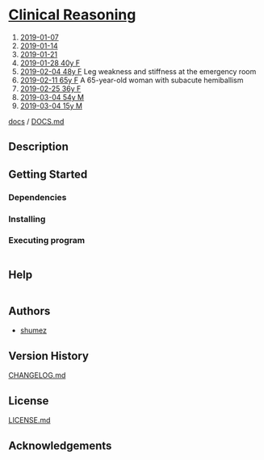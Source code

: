 <!--
Filename: 	README.md
Project: 	/Users/shume/Developer/physician/Neurol/CR
Author: 	shumez <https://github.com/shumez>
Created: 	2019-02-16 13:01:4
Modified: 	2019-03-11 18:19:35
-----
Copyright (c) 2019 shumez
-->

# [Clinical Reasoning][Resident & Fellow]

01. [2019-01-07](2019-01-07.md)
02. [2019-01-14](2019-01-14.md)
03. [2019-01-21](2019-01-21.md)
04. [2019-01-28 40y F](2019-01-28_40F.md)
05. [2019-02-04 48y F](2019-02-04_48F.md) Leg weakness and stiffness at the emergency room
06. [2019-02-11 65y F](2019-02-11_65F.md) A 65-year-old woman with subacute hemiballism
07. [2019-02-25 36y F](2019-02-25_36F.md)
08. [2019-03-04 54y M](2019-03-04_54M.md)
09. [2019-03-04 15y M](2019-03-04_15M.md)


<!-- [![cover](img/)][img] -->


[docs] / [DOCS.md]


## Description


## Getting Started



### Dependencies



### Installing



### Executing program

```
```

## Help

```
```

## Authors

* [shumez]

## Version History

[CHANGELOG.md]

## License

[LICENSE.md]


## Acknowledgements


<!-- ------------------------------- -->
[shumez]: shumez
[img]: img/
[DOCS.md]: docs/DOCS.md
[docs]: docs/
[CHANGELOG.md]: CHANGELOG.md
[LICENSE.md]: LICENSE.md

[Resident & Fellow]: http://www.neurology.org/search/jcode%3Aneurology%7C%7Cneurclinpract%7C%7Cnng%7C%7Cnnn%20sort%3Apublication-date%20toc_section%3AResident%20and%20Fellow%20Section%7C%7C%20Resident%20%26%20Fellow%20Section?see_more_page=1&see_more_page_title=&facet%5Btoc-section-id%5D%5B0%5D=Resident%20%26%20Fellow%20Section "RESIDENT & FELLOW SECTION"